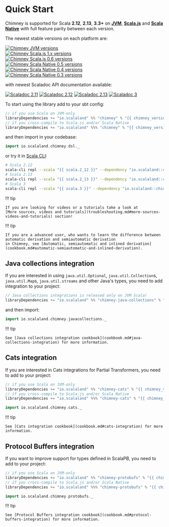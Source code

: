 # Quick Start

Chimney is supported for Scala **2.12**, **2.13**, **3.3+** on [**JVM**](https://www.scala-lang.org/),
[**Scala.js**](https://www.scala-js.org/) and [**Scala Native**](https://scala-native.org/) with full feature parity
between each version.

The newest stable versions on each platform are:

[![Chimney JVM versions](https://index.scala-lang.org/scalalandio/chimney/chimney/latest-by-scala-version.svg?platform=jvm)](https://search.maven.org/artifact/io.scalaland/chimney_2.13) <br>
[![Chimney Scala.js 1.x versions](https://index.scala-lang.org/scalalandio/chimney/chimney/latest-by-scala-version.svg?platform=sjs1)](https://search.maven.org/artifact/io.scalaland/chimney_sjs1_2.13) <br>
[![Chimney Scala.js 0.6 versions](https://index.scala-lang.org/scalalandio/chimney/chimney/latest-by-scala-version.svg?platform=sjs0.6)](https://search.maven.org/artifact/io.scalaland/chimney_sjs0.6_2.13) <br>
[![Chimney Scala Native 0.5 versions](https://index.scala-lang.org/scalalandio/chimney/chimney/latest-by-scala-version.svg?platform=native0.5)](https://search.maven.org/artifact/io.scalaland/chimney_native0.5_2.13) <br>
[![Chimney Scala Native 0.4 versions](https://index.scala-lang.org/scalalandio/chimney/chimney/latest-by-scala-version.svg?platform=native0.4)](https://search.maven.org/artifact/io.scalaland/chimney_native0.4_2.13) <br>
[![Chimney Scala Native 0.3 versions](https://index.scala-lang.org/scalalandio/chimney/chimney/latest-by-scala-version.svg?platform=native0.3)](https://search.maven.org/artifact/io.scalaland/chimney_native0.3_2.11) <br>

with newest Scaladoc API documentation available:

[![Scaladoc 2.11](https://javadoc.io/badge2/io.scalaland/chimney_2.11/scaladoc%202.11.svg)](https://javadoc.io/doc/io.scalaland/chimney_2.11)
[![Scaladoc 2.12](https://javadoc.io/badge2/io.scalaland/chimney_2.12/scaladoc%202.12.svg)](https://javadoc.io/doc/io.scalaland/chimney_2.12)
[![Scaladoc 2.13](https://javadoc.io/badge2/io.scalaland/chimney_2.13/scaladoc%202.13.svg)](https://javadoc.io/doc/io.scalaland/chimney_2.13)
[![Scaladoc 3](https://javadoc.io/badge2/io.scalaland/chimney_3/scaladoc%203.svg)](https://javadoc.io/doc/io.scalaland/chimney_3)

To start using the library add to your sbt config:

```scala
// if you use Scala on JVM-only
libraryDependencies += "io.scalaland" %% "chimney" % "{{ chimney_version() }}"
// if you cross-compile to Scala.js and/or Scala Native
libraryDependencies += "io.scalaland" %%% "chimney" % "{{ chimney_version() }}"
```

and then import in your codebase:

```scala
import io.scalaland.chimney.dsl._
```

or try it in [Scala CLI](https://scala-cli.virtuslab.org/):

```bash
# Scala 2.12
scala-cli repl --scala "{{ scala.2_12 }}" --dependency "io.scalaland::chimney::{{ chimney_version() }}"
# Scala 2.13
scala-cli repl --scala "{{ scala.2_13 }}" --dependency "io.scalaland::chimney::{{ chimney_version() }}"
# Scala 3
scala-cli repl --scala "{{ scala.3 }}" --dependency "io.scalaland::chimney::{{ chimney_version() }}"
```

!!! tip

    If you are looking for videos or a tutorials take a look at
    [More sources, videos and tutorials](troubleshooting.md#more-sources-videos-and-tutorials) section!

!!! tip

    If you are a advanced user, who wants to learn the difference between automatic derivation and semiautomatic derivation
    in Chimney, see [Automatic, semiautomatic and inlined derivation](cookbook.md#automatic-semiautomatic-and-inlined-derivation).

## Java collections integration

If you are interested in using `java.util.Optional`, `java.util.Collection`s, `java.util.Map`s, `java.util.streams` and
other Java's types, you need to add integration to your project:

```scala
// Java collections integrations is released only on JVM Scala!
libraryDependencies += "io.scalaland" %% "chimney-java-collections" % "{{ chimney_version() }}"
```

and then import:

```scala
import io.scalaland.chimney.javacollections._
```

!!! tip

    See [Java collections integration cookbook](cookbook.md#java-collections-integration) for more information.

## Cats integration

If you are interested in Cats integrations for Partial Transformers, you need to add to your project:

```scala
// if you use Scala on JVM-only
libraryDependencies += "io.scalaland" %% "chimney-cats" % "{{ chimney_version() }}"
// if you cross-compile to Scala.js and/or Scala Native
libraryDependencies += "io.scalaland" %%% "chimney-cats" % "{{ chimney_version() }}"
```

```scala
import io.scalaland.chimney.cats._
```

!!! tip

    See [Cats integration cookbook](cookbook.md#cats-integration) for more information.

## Protocol Buffers integration

If you want to improve support for types defined in ScalaPB, you need to add to your project:

```scala
// if you use Scala on JVM-only
libraryDependencies += "io.scalaland" %% "chimney-protobufs" % "{{ chimney_version() }}"
// if you cross-compile to Scala.js and/or Scala Native
libraryDependencies += "io.scalaland" %%% "chimney-protobufs" % "{{ chimney_version() }}"
```

```scala
import io.scalaland.chimney.protobufs._
```

!!! tip

    See [Protocol Buffers integration cookbook](cookbook.md#protocol-buffers-integration) for more information.
